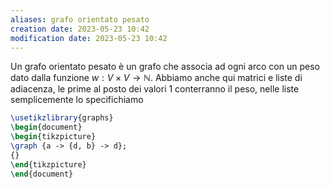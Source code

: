 ```yaml
---
aliases: grafo orientato pesato
creation date: 2023-05-23 10:42
modification date: 2023-05-23 10:42
---
```


Un grafo orientato pesato è un grafo che associa ad ogni arco con un peso dato dalla funzione $w : V \times V \to \mathbb{N}$.
Abbiamo anche qui matrici e liste di adiacenza, le prime al posto dei valori 1 conterranno il peso, nelle liste semplicemente lo specifichiamo

```tikz
\usetikzlibrary{graphs}
\begin{document}
\begin{tikzpicture}
\graph {a -> {d, b} -> d};
{}
\end{tikzpicture}
\end{document}
```

